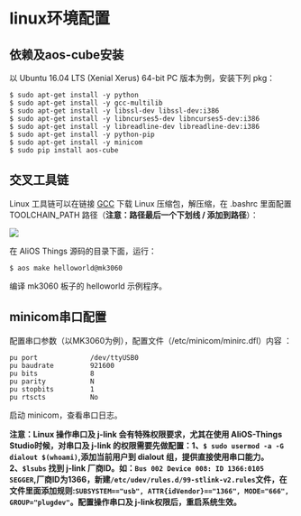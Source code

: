 # linux环境配置
## 依赖及aos-cube安装
以 Ubuntu 16.04 LTS (Xenial Xerus) 64-bit PC 版本为例，安装下列 pkg：

```
$ sudo apt-get install -y python
$ sudo apt-get install -y gcc-multilib
$ sudo apt-get install -y libssl-dev libssl-dev:i386
$ sudo apt-get install -y libncurses5-dev libncurses5-dev:i386
$ sudo apt-get install -y libreadline-dev libreadline-dev:i386
$ sudo apt-get install -y python-pip
$ sudo apt-get install -y minicom
$ sudo pip install aos-cube
```
## 交叉工具链
Linux 工具链可以在链接 [GCC](https://launchpad.net/gcc-arm-embedded/+download) 下载 Linux 压缩包，解压缩，在 .bashrc 里面配置
 TOOLCHAIN_PATH 路径（**注意：路径最后一个下划线 / 添加到路径**）：

![](https://img.alicdn.com/tfs/TB1GnAGg3oQMeJjy0FpXXcTxpXa-865-413.png)

在 AliOS Things 源码的目录下面，运行：

```
$ aos make helloworld@mk3060
```

编译 mk3060 板子的 helloworld 示例程序。

## minicom串口配置
配置串口参数（以MK3060为例），配置文件（/etc/minicom/minirc.dfl）内容 ：

```
pu port             /dev/ttyUSB0
pu baudrate         921600
pu bits             8
pu parity           N
pu stopbits         1
pu rtscts           No
```

启动 minicom，查看串口日志。

**注意：Linux 操作串口及 j-link 会有特殊权限要求，尤其在使用 AliOS-Things Studio时候，对串口及 j-link 的权限需要先做配置：1、`$ sudo usermod -a -G dialout $(whoami)`,添加当前用户到 dialout 组，提供直接使用串口能力。2、`$lsubs` 找到 j-link 厂商ID。如：`Bus 002 Device 008: ID 1366:0105 SEGGER`,厂商ID为1366，新建`/etc/udev/rules.d/99-stlink-v2.rules`文件，在文件里面添加规则:`SUBSYSTEM=="usb", ATTR{idVendor}=="1366", MODE="666", GROUP="plugdev"`。配置操作串口及 j-link权限后，重启系统生效。**
